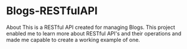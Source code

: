 # Blogs-RESTfulAPI
About This is a RESTful API created for managing Blogs. This project enabled me to learn more about RESTful API's and their operations and made me capable to create a working example of one.
